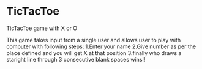 # TicTacToe
TicTacToe game with X or O

This game takes input from a single user and allows user to play with computer with following steps:
1.Enter your name
2.Give number as per the place defined and you will get X at that position
3.finally who draws a staright line through 3 consecutive blank spaces wins!!

